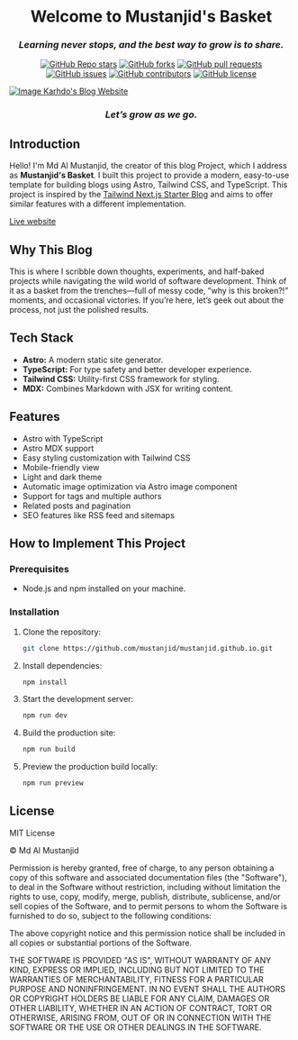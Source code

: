 <h1 align="center">Welcome to Mustanjid's Basket</h1>

<h3 align="center"><i>Learning never stops, and the best way to grow is to share.</i></h3>

<p align="center">
  <a href="https://github.com/mustanjid/mustanjid.github.io/stargazers/"><img src="https://img.shields.io/github/stars/mustanjid/mustanjid.github.io?style=social" alt="GitHub Repo stars"></a>
  <a href="https://github.com/mustanjid/mustanjid.github.io/network/"><img src="https://img.shields.io/github/forks/mustanjid/mustanjid.github.io?style=social" alt="GitHub forks"></a>
  <a href="https://github.com/mustanjid/mustanjid.github.io/pulls"><img src="https://img.shields.io/github/issues-pr/mustanjid/mustanjid.github.io" alt="GitHub pull requests"></a>
  <a href="https://github.com/mustanjid/mustanjid.github.io/issues"><img src="https://img.shields.io/github/issues/mustanjid/mustanjid.github.io" alt="GitHub issues"></a>
  <a href="https://github.com/mustanjid/mustanjid.github.io/graphs/contributors"><img src="https://img.shields.io/github/contributors/mustanjid/mustanjid.github.io" alt="GitHub contributors"></a>
  <a href="https://github.com/mustanjid/mustanjid.github.io/blob/main/LICENSE"><img src="https://img.shields.io/github/license/mustanjid/mustanjid.github.io" alt="GitHub license"></a>
</p>
<a href="https://karhdo-blog.vercel.app"><img src="https://raw.githubusercontent.com/Karhdo/karhdo.dev/main/public/static/images/projects/karhdo-blog.png" alt="Image Karhdo's Blog Website" /></a>
<h3 align="center"><i>Let’s grow as we go.</i></h3>

## Introduction

Hello! I'm Md Al Mustanjid, the creator of this blog Project, which I address as **Mustanjid's Basket**. I built this project to provide a modern, easy-to-use template for building blogs using Astro, Tailwind CSS, and TypeScript. This project is inspired by the [Tailwind Next.js Starter Blog](https://github.com/timlrx/tailwind-nextjs-starter-blog) and aims to offer similar features with a different implementation.

[Live website](https://mustanjid.github.io/)

## Why This Blog

This is where I scribble down thoughts, experiments, and half-baked projects while navigating the wild world of software development. Think of it as a basket from the trenches—full of messy code, “why is this broken?!” moments, and occasional victories. If you’re here, let’s geek out about the process, not just the polished results.

## Tech Stack

- **Astro:** A modern static site generator.
- **TypeScript:** For type safety and better developer experience.
- **Tailwind CSS:** Utility-first CSS framework for styling.
- **MDX:** Combines Markdown with JSX for writing content.

## Features
- Astro with TypeScript
- Astro MDX support
- Easy styling customization with Tailwind CSS
- Mobile-friendly view
- Light and dark theme
- Automatic image optimization via Astro image component
- Support for tags and multiple authors
- Related posts and pagination
- SEO features like RSS feed and sitemaps

## How to Implement This Project
### Prerequisites

- Node.js and npm installed on your machine.

### Installation
1. Clone the repository:
   ```sh
   git clone https://github.com/mustanjid/mustanjid.github.io.git
   ```
2. Install dependencies:
   ```sh
   npm install
   ```

3. Start the development server:
   ```sh
   npm run dev
   ```

4. Build the production site:
   ```sh
   npm run build
   ```

5. Preview the production build locally:
   ```sh
   npm run preview
   ```
## License

MIT License

&copy; Md Al Mustanjid

Permission is hereby granted, free of charge, to any person obtaining a copy
of this software and associated documentation files (the "Software"), to deal
in the Software without restriction, including without limitation the rights
to use, copy, modify, merge, publish, distribute, sublicense, and/or sell
copies of the Software, and to permit persons to whom the Software is
furnished to do so, subject to the following conditions:

The above copyright notice and this permission notice shall be included in all
copies or substantial portions of the Software.

THE SOFTWARE IS PROVIDED "AS IS", WITHOUT WARRANTY OF ANY KIND, EXPRESS OR
IMPLIED, INCLUDING BUT NOT LIMITED TO THE WARRANTIES OF MERCHANTABILITY,
FITNESS FOR A PARTICULAR PURPOSE AND NONINFRINGEMENT. IN NO EVENT SHALL THE
AUTHORS OR COPYRIGHT HOLDERS BE LIABLE FOR ANY CLAIM, DAMAGES OR OTHER
LIABILITY, WHETHER IN AN ACTION OF CONTRACT, TORT OR OTHERWISE, ARISING FROM,
OUT OF OR IN CONNECTION WITH THE SOFTWARE OR THE USE OR OTHER DEALINGS IN THE
SOFTWARE.

